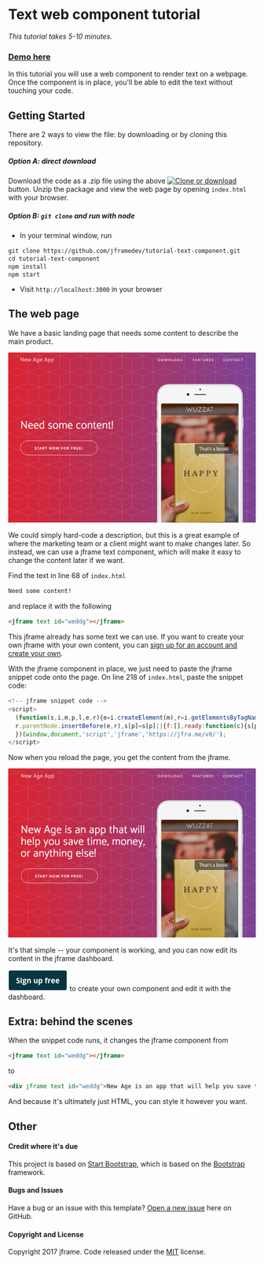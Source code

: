 # Text web component tutorial

*This tutorial takes 5-10 minutes.*

### [Demo here](https://tutorial-text-component.herokuapp.com)

In this tutorial you will use a web component to render text on a webpage. Once the component is in place, you'll be able to edit the text without touching your code.

## Getting Started

There are 2 ways to view the file: by downloading or by cloning this repository.

##### Option A: direct download

Download the code as a .zip file using the above [![Clone or download](https://res.cloudinary.com/jframe/image/upload/v1484267460/clone_or_download.png)](https://github.com/jframedev/tutorial-text-component#) button. Unzip the package and view the web page by opening `index.html` with your browser.

##### Option B: `git clone` and run with node

* In your terminal window, run
```
git clone https://github.com/jframedev/tutorial-text-component.git
cd tutorial-text-component
npm install
npm start
```
* Visit `http://localhost:3000` in your browser

## The web page

We have a basic landing page that needs some content to describe the main product.

[![The web page](img/tutorial-1.png)](https://tutorial-text-component.herokuapp.com)

We could simply hard-code a description, but this is a great example of where the marketing team or a client might want to make changes later. So instead, we can use a jframe text component, which will make it easy to change the content later if we want.

Find the text in line 68 of `index.html`

```html
Need some content!
```
and replace it with the following
```html
<jframe text id="weddg"></jframe>
```

This jframe already has some text we can use. If you want to create your own jframe with your own content, you can [sign up for an account and create your own](https://jframe.io/auth/signup).

With the jframe component in place, we just need to paste the jframe snippet code onto the page. On line 218 of `index.html`, paste the snippet code:

```js
<!-- jframe snippet code -->
<script>
  (function(s,i,m,p,l,e,r){e=i.createElement(m),r=i.getElementsByTagName(m)[0],e.src=l+p+'.js',
  r.parentNode.insertBefore(e,r),s[p]=s[p]||{f:[],ready:function(c){s[p].f.push(c)}};
  })(window,document,'script','jframe','https://jfra.me/v0/');
</script>
```

Now when you reload the page, you get the content from the jframe.

[![The improved web page](img/tutorial-2.png)](https://tutorial-text-component.herokuapp.com)

It's that simple -- your component is working, and you can now edit its content in the jframe dashboard.

[![Sign up](img/sign-up.png)](https://jframe.io/auth/signup) to create your own component and edit it with the dashboard.

## Extra: behind the scenes

When the snippet code runs, it changes the jframe component from

```html
<jframe text id="weddg"></jframe>
```
to
```html
<div jframe text id="weddg">New Age is an app that will help you save time, money, or anything else!</div>
```
And because it's ultimately just HTML, you can style it however you want.

## Other

#### Credit where it's due

This project is based on [Start Bootstrap](http://startbootstrap.com/template-overviews/new-age/), which is based on the [Bootstrap](http://getbootstrap.com/) framework.

#### Bugs and Issues

Have a bug or an issue with this template? [Open a new issue](https://github.com/jframedev/tutorial-text-component/issues) here on GitHub.

#### Copyright and License

Copyright 2017 jframe. Code released under the [MIT](https://github.com/jframedev/tutorial-text-component/blob/master/LICENSE) license.
